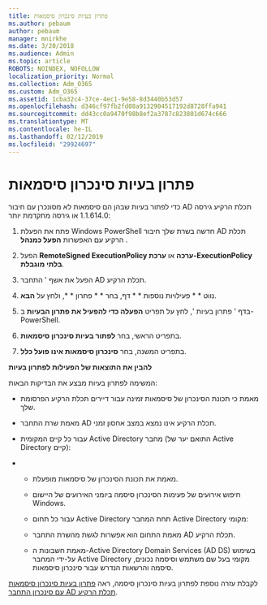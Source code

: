 ```yaml
---
title: פתרון בעיות סינכרון סיסמאות
ms.author: pebaum
author: pebaum
manager: mnirkhe
ms.date: 3/20/2018
ms.audience: Admin
ms.topic: article
ROBOTS: NOINDEX, NOFOLLOW
localization_priority: Normal
ms.collection: Adm_O365
ms.custom: Adm_O365
ms.assetid: 1cba32c4-37ce-4ec1-9e58-8d3440b53d57
ms.openlocfilehash: d346cf97fb2fd08a9132904517192d8728ffa941
ms.sourcegitcommit: dd43cc0a9470f98b8ef2a3787c823801d674c666
ms.translationtype: MT
ms.contentlocale: he-IL
ms.lasthandoff: 02/12/2019
ms.locfileid: "29924697"
---
```

# <a name="troubleshoot-password-synchronization"></a>פתרון בעיות סינכרון סיסמאות

כדי לפתור בעיות שבהן הם סיסמאות לא מסונכרן עם חיבור AD תכלת הרקיע גירסה 1.1.614.0 או גירסה מתקדמת יותר:
  
1. פתח את הפעלת Windows PowerShell חדשה בשרת שלך חיבור AD תכלת הרקיע עם האפשרות **הפעל כמנהל** . 
    
2. הפעל **RemoteSigned ExecutionPolicy ערכה** או **ערכת-ExecutionPolicy בלתי מוגבלת**. 
    
3. הפעל את אשף ' התחבר AD תכלת הרקיע.
    
4. נווט * * פעילויות נוספות * * דף, בחר * * פתרון * *, ולחץ על **הבא**. 
    
5. בדף ' פתרון בעיות ', לחץ על תפריט **הפעלה כדי להפעיל את פתרון הבעיות** ב- PowerShell. 
    
6. בתפריט הראשי, בחר **לפתור בעיות סינכרון סיסמאות**. 
    
7. בתפריט המשנה, בחר **סינכרון סיסמאות אינו פועל כלל**. 
    
 **להבין את התוצאות של הפעילות לפתרון בעיות**
  
המשימה לפתרון בעיות מבצע את הבדיקות הבאות:
  
- מאמת כי תכונת הסינכרון של סיסמאות זמינה עבור דיירים תכלת הרקיע הפרסומת שלך.
    
- מאמת שרת התחבר AD תכלת הרקיע אינו נמצא במצב אחסון זמני.
    
- עבור כל קיים המקומית Active Directory מחבר (התואם יער של Active Directory קיים):
    
- 
  - מאמת את תכונת הסינכרון של סיסמאות מופעלת.
    
  - חיפוש אירועים של פעימות הסינכרון סיסמה ביומני האירועים של היישום Windows.
    
  - עבור כל תחום Active Directory תחת המחבר Active Directory מקומי:
    
  - מאמת התחום הוא אפשרות לגשת מהשרת התחבר AD תכלת הרקיע.
    
  - מאמת חשבונות ה-Active Directory Domain Services (AD DS) בשימוש על-ידי המחבר Active Directory מקומי בעל שם משתמש וסיסמה נכונים, סיסמה והרשאות הנדרש עבור סינכרון סיסמאות.
    
לקבלת עזרה נוספת לפתרון בעיות סינכרון סיסמה, ראה [פתרון בעיות סינכרון סיסמאות עם סינכרון התחבר AD תכלת הרקיע](https://docs.microsoft.com/azure/active-directory/connect/active-directory-aadconnectsync-troubleshoot-password-synchronization).
  

